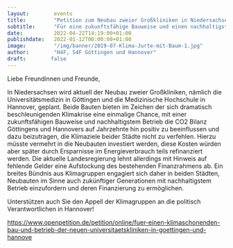 ```yaml
---
layout:        events
title:         "Petition zum Neubau zweier Großkliniken in Niedersachsen"
subtitle:      "Für eine zukunftsfähige Bauweise und einen nachhaltigsten Betrieb der Universitätsmedizin in Göttingen und der Medizinischen Hochschule in Hannover"
date:          2022-04-22T14:19:00+01:00
publishdate:   2022-01-12T00:00:00+01:00
image:         "/img/banner/2019-07-Klima-Jurte-mit-Baum-1.jpg"
author:        "H4F, S4F Göttingen und Hannover"
draft:        false
---
```


Liebe Freundinnen und Freunde,

In Niedersachsen wird aktuell der Neubau zweier Großkliniken, nämlich die Universitätsmedizin in Göttingen und die Medizinische Hochschule in Hannover, geplant. Beide Bauten bieten im Zeichen der sich dramatisch beschleunigenden Klimakrise eine einmalige Chance, mit einer zukunftsfähigen Bauweise und nachhaltigstem Betrieb die CO2 Bilanz Göttingens und Hannovers auf Jahrzehnte hin positiv zu beeinflussen und dazu beizutragen, die Klimaziele beider Städte nicht zu verfehlen. Hierzu müsste vermehrt in die Neubauten investiert werden, diese Kosten würden aber später durch Ersparnisse im Energieverbrauch teils refinanziert werden. Die aktuelle Landesregierung lehnt allerdings mit Hinweis auf fehlende Gelder eine Aufstockung des bestehenden Finanzrahmens ab. Ein breites Bündnis aus Klimagruppen engagiert sich daher in beiden Städten, Neubauten im Sinne auch zukünftiger Generationen mit nachhaltigstem Betrieb einzufordern und deren Finanzierung zu ermöglichen. 

Unterstützen auch Sie den Appell der Klimagruppen an die politisch Verantwortlichen in Hannover!


https://www.openpetition.de/petition/online/fuer-einen-klimaschonenden-bau-und-betrieb-der-neuen-universitaetskliniken-in-goettingen-und-hannove


